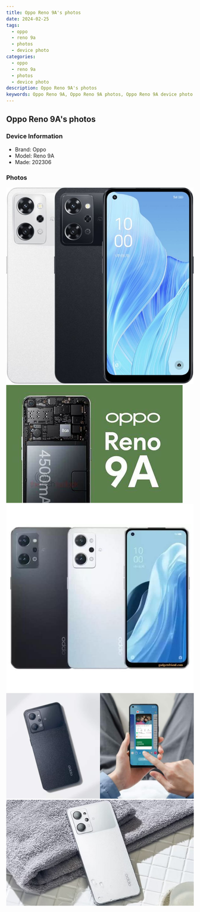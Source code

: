```yaml
---
title: Oppo Reno 9A's photos
date: 2024-02-25
tags: 
  - oppo
  - reno 9a
  - photos
  - device photo
categories: 
  - oppo
  - reno 9a
  - photos
  - device photo
description: Oppo Reno 9A's photos
keywords: Oppo Reno 9A, Oppo Reno 9A photos, Oppo Reno 9A device photo
---
```


## Oppo Reno 9A's photos

### Device Information

- Brand: Oppo
- Model: Reno 9A
- Made: 202306

### Photos

![/images/best-assets/devices/oppo/oppo-reno-9a/1.jpg](/images/best-assets/devices/oppo/oppo-reno-9a/1.jpg)
![/images/best-assets/devices/oppo/oppo-reno-9a/2.jpg](/images/best-assets/devices/oppo/oppo-reno-9a/2.jpg)
![/images/best-assets/devices/oppo/oppo-reno-9a/3.jpg](/images/best-assets/devices/oppo/oppo-reno-9a/3.jpg)
![/images/best-assets/devices/oppo/oppo-reno-9a/4.jpg](/images/best-assets/devices/oppo/oppo-reno-9a/4.jpg)
![/images/best-assets/devices/oppo/oppo-reno-9a/5.jpg](/images/best-assets/devices/oppo/oppo-reno-9a/5.jpg)
